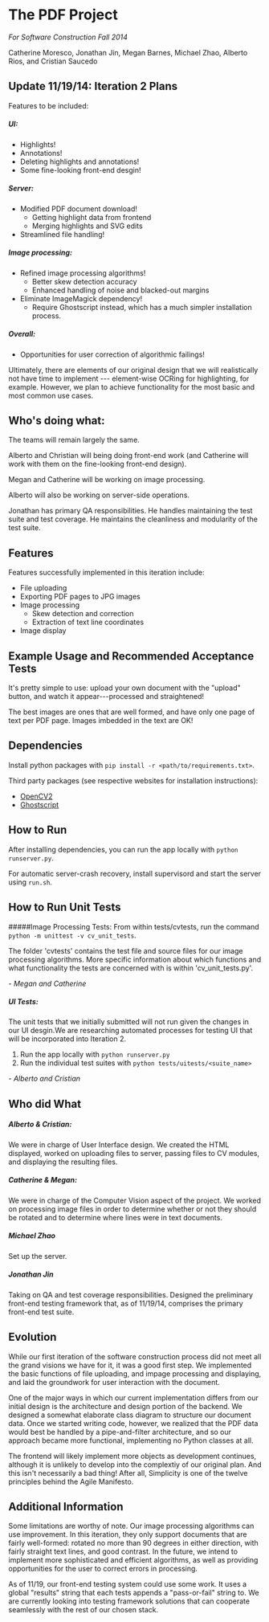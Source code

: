 # The PDF Project 

*For Software Construction Fall 2014*

Catherine Moresco, Jonathan Jin, Megan Barnes, Michael Zhao, Alberto Rios, and Cristian Saucedo

## Update 11/19/14: Iteration 2 Plans
Features to be included:

##### UI:
- Highlights!
- Annotations!
- Deleting highlights and annotations!
- Some fine-looking front-end desgin!

##### Server:
- Modified PDF document download!
	+ Getting highlight data from frontend
	+ Merging highlights and SVG edits
- Streamlined file handling!

##### Image processing:
- Refined image processing algorithms!
	 + Better skew detection accuracy
	 + Enhanced handling of noise and blacked-out margins
- Eliminate ImageMagick dependency!
	+ Require Ghostscript instead, which has a much simpler installation process.

##### Overall: 
- Opportunities for user correction of algorithmic failings!

Ultimately, there are elements of our original design that we will realistically not have time to implement --- element-wise OCRing for highlighting, for example. However, we plan to achieve functionality for the most basic and most common use cases.

## Who's doing what:
The teams will remain largely the same. 

Alberto and Christian will being doing front-end work (and Catherine will work with them on the fine-looking front-end design).

Megan and Catherine will be working on image processing. 

Alberto will also be working on server-side operations. 

Jonathan has primary QA responsibilities. He handles maintaining the test suite and test coverage. He maintains the cleanliness and modularity of the test suite.

## Features

Features successfully implemented in this iteration include:
- File uploading
- Exporting PDF pages to JPG images
- Image processing
	+ Skew detection and correction
	+ Extraction of text line coordinates
- Image display

## Example Usage and Recommended Acceptance Tests
It's pretty simple to use: upload your own document with the "upload" button, and watch it appear---processed and straightened!

The best images are ones that are well formed, and have only one page of text per PDF page. Images imbedded in the text are OK!


## Dependencies
Install python packages with `pip install -r <path/to/requirements.txt>`.

Third party packages (see respective websites for installation instructions):

- [OpenCV2](http://opencv.org/)
- [Ghostscript](http://ghostscript.com/doc/current/Install.htm)

## How to Run
After installing dependencies, you can run the app locally with `python runserver.py`.

For automatic server-crash recovery, install supervisord and start the server using `run.sh`.

## How to Run Unit Tests
#####Image Processing Tests:
From within tests/cvtests, run the command `python -m unittest -v cv_unit_tests`.

The folder 'cvtests' contains the test file and source files for our image processing algorithms.  More specific information about which functions and what functionality the tests are concerned with is within 'cv_unit_tests.py'.

*- Megan and Catherine*

##### UI Tests:
 The unit tests that we initially submitted will not run given the changes in our UI desgin.We are researching automated processes for testing UI that will be incorporated into Iteration 2.

 1. Run the app locally with `python runserver.py`
 2. Run the individual test suites with `python tests/uitests/<suite_name>`

 *- Alberto and Cristian*

## Who did What
##### Alberto & Cristian: 
We were in charge of User Interface design. We created the HTML displayed, worked on uploading files to server, passing files to CV modules, and displaying the resulting files.

##### Catherine & Megan: 
We were in charge of the Computer Vision aspect of the project.  We worked on processing image files in order to determine whether or not they should be rotated and to determine where lines were in text documents.

##### Michael Zhao
Set up the server.

##### Jonathan Jin
Taking on QA and test coverage responsibilities. Designed the preliminary front-end testing framework that, as of 11/19/14, comprises the primary front-end test suite.

## Evolution
While our first iteration of the software construction process did not meet all the grand visions we have for it, it was a good first step. We implemented the basic functions of file uploading, and impage processing and displaying, and laid the groundwork for user interaction with the document. 

One of the major ways in which our current implementation differs from our initial design is the architecture and design portion of the backend. We designed a somewhat elaborate class diagram to structure our document data. Once we started writing code, however, we realized that the PDF data would best be handled by a pipe-and-filter architecture, and so our approach became more functional, implementing no Python classes at all.

The frontend will likely implement more objects as development continues, although it is unlikely to develop into the complextiy of our original plan. And this isn't necessarily a bad thing! After all, Simplicity is one of the twelve principles behind the Agile Manifesto.

## Additional Information

Some limitations are worthy of note. Our image processing algorithms can use improvement. In this iteration, they only support documents that are fairly well-formed: rotated no more than 90 degrees in either direction, with fairly straight text lines, and good contrast. In the future, we intend to implement more sophisticated and efficient algorithms, as well as providing opportunities for the user to correct errors in processing.

As of 11/19, our front-end testing system could use some work. It uses a global "results" string that each tests appends a "pass-or-fail" string to. We are currently looking into testing framework solutions that can cooperate seamlessly with the rest of our chosen stack.
